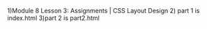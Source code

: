 1)Module 8 Lesson 3: Assignments | CSS Layout Design
2) part 1 is index.html
3)part 2 is part2.html
